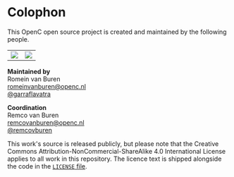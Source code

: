 # Colophon

This OpenC open source project is created and maintained by the following
people.

<table><tr>
<td><a href="https://www.openc.nl"><img src="https://user-images.githubusercontent.com/34036573/149787065-637d01f5-0e04-48c6-b769-a488e2a376f0.png"></a></td>
<td><a href="http://creativecommons.org/licenses/by-nc-sa/4.0/"><img src="https://i.creativecommons.org/l/by-nc-sa/4.0/88x31.png"></td>
</tr></table>

**Maintained by** <br>
Romein van Buren <br>
<romeinvanburen@openc.nl> <br>
[@garraflavatra](https://github.com/garraflavatra)

**Coordination** <br>
Remco van Buren <br>
<remcovanburen@openc.nl> <br>
[@remcovburen](https://github.com/remcovburen)

This work's source is released publicly, but please note that the Creative
Commons Attribution-NonCommercial-ShareAlike 4.0 International License applies
to all work in this repository. The licence text is shipped alongside the code
in the [`LICENSE` file](LICENSE).
